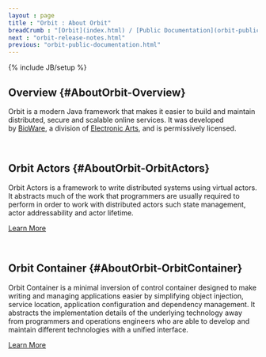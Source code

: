 ```yaml
---
layout : page
title : "Orbit : About Orbit"
breadCrumb : "[Orbit](index.html) / [Public Documentation](orbit-public-documentation.html)"
next : "orbit-release-notes.html"
previous: "orbit-public-documentation.html"
---
```

{% include JB/setup %}

Overview {#AboutOrbit-Overview}
----------


Orbit is a modern Java framework that makes it easier to build and maintain distributed, secure and scalable online services. It was developed by [BioWare](http://www.bioware.com/), a division of [Electronic Arts](http://www.ea.com/), and is permissively licensed.


 


Orbit Actors {#AboutOrbit-OrbitActors}
----------


Orbit Actors is a framework to write distributed systems using virtual actors. It abstracts much of the work that programmers are usually required to perform in order to work with distributed actors such state management, actor addressability and actor lifetime. 


[Learn More](orbit-actors.html)


 


Orbit Container {#AboutOrbit-OrbitContainer}
----------


Orbit Container is a minimal inversion of control container designed to make writing and managing applications easier by simplifying object injection, service location, application configuration and dependency management. It abstracts the implementation details of the underlying technology away from programmers and operations engineers who are able to develop and maintain different technologies with a unified interface. 


[Learn More](orbit-container.html)


